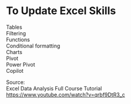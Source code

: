 # To Update Excel Skills
Tables  
Filtering  
Functions  
Conditional formatting  
Charts  
Pivot  
Power Pivot  
Copilot

Source:  
Excel Data Analysis Full Course Tutorial  
https://www.youtube.com/watch?v=qrbf9DtR3_c  
